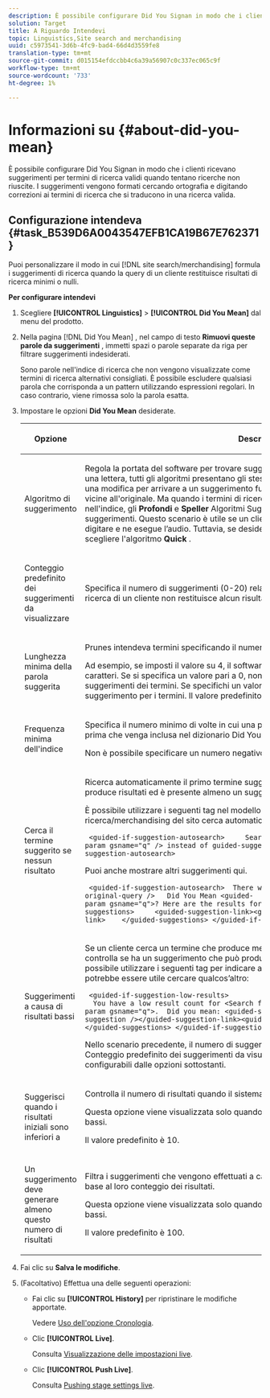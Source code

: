 ```yaml
---
description: È possibile configurare Did You Signan in modo che i clienti ricevano suggerimenti per termini di ricerca validi quando tentano ricerche non riuscite. I suggerimenti vengono formati cercando ortografia e digitando correzioni ai termini di ricerca che si traducono in una ricerca valida.
solution: Target
title: A Riguardo Intendevi
topic: Linguistics,Site search and merchandising
uuid: c5973541-3d6b-4fc9-bad4-66d4d3559fe8
translation-type: tm+mt
source-git-commit: d015154efdccbb4c6a39a56907c0c337ec065c9f
workflow-type: tm+mt
source-wordcount: '733'
ht-degree: 1%

---
```



# Informazioni su {#about-did-you-mean}

È possibile configurare Did You Signan in modo che i clienti ricevano suggerimenti per termini di ricerca validi quando tentano ricerche non riuscite. I suggerimenti vengono formati cercando ortografia e digitando correzioni ai termini di ricerca che si traducono in una ricerca valida.

## Configurazione intendeva {#task_B539D6A0043547EFB1CA19B67E762371}

Puoi personalizzare il modo in cui [!DNL site search/merchandising] formula i suggerimenti di ricerca quando la query di un cliente restituisce risultati di ricerca minimi o nulli.

<!-- 

t_configuring_did_you_mean.xml

 -->

**Per configurare intendevi**

1. Scegliere **[!UICONTROL Linguistics]** > **[!UICONTROL Did You Mean]** dal menu del prodotto.
1. Nella pagina [!DNL Did You Mean] , nel campo di testo **Rimuovi queste parole da suggerimenti** , immetti spazi o parole separate da riga per filtrare suggerimenti indesiderati.

   Sono parole nell&#39;indice di ricerca che non vengono visualizzate come termini di ricerca alternativi consigliati. È possibile escludere qualsiasi parola che corrisponda a un pattern utilizzando espressioni regolari. In caso contrario, viene rimossa solo la parola esatta.

1. Impostare le opzioni **Did You Mean** desiderate.

   <!-- 
   
   r_did_you_mean_options.xml
   
   -->

   <table> 
    <thead> 
      <tr> 
      <th colname="col1" class="entry"> <p>Opzione </p> </th> 
      <th colname="col2" class="entry"> <p>Descrizione </p> </th> 
      </tr> 
    </thead>
    <tbody> 
      <tr> 
      <td colname="col1"> <p>Algoritmo di suggerimento </p> </td> 
      <td colname="col2"> <p>Regola la portata del software per trovare suggerimenti. Se un utente commette un errore di una lettera, tutti gli algoritmi presentano gli stessi suggerimenti. Il motivo è che ci vuole solo una modifica per arrivare a un suggerimento funzionante, e tutti gli algoritmi trovano parole vicine all'originale. Ma quando i termini di ricerca originali non sono simili ai termini esistenti nell'indice, gli <b>Profondi</b> e <b>Speller</b> Algoritmi Suggerimenti continuano a cercare possibili suggerimenti. Questo scenario è utile se un cliente prova un nome corretto che è difficile digitare e ne esegue l’audio. Tuttavia, se desideri visualizzare solo suggerimenti simili, puoi scegliere l'algoritmo <b>Quick</b> . </p> </td> 
      </tr> 
      <tr> 
      <td colname="col1"> <p>Conteggio predefinito dei suggerimenti da visualizzare </p> </td> 
      <td colname="col2"> <p>Specifica il numero di suggerimenti (0-20) relativi al termine utilizzato per indicare quando la ricerca di un cliente non restituisce alcun risultato. Il valore predefinito è 3. </p> </td> 
      </tr> 
      <tr> 
      <td colname="col1"> <p>Lunghezza minima della parola suggerita </p> </td> 
      <td colname="col2"> <p>Prunes intendeva termini specificando il numero minimo di lettere per una parola suggerita. </p> <p>Ad esempio, se imposti il valore su 4, il software non suggerisce una parola lunga 1, 2 o 3 caratteri. Se si specifica un valore pari a 0, non vengono rimosse parole brevi dai suggerimenti dei termini. Se specifichi un valore elevato, in genere non genera alcun suggerimento per i termini. Il valore predefinito è 3. </p> </td> 
      </tr> 
      <tr> 
      <td colname="col1"> <p>Frequenza minima dell'indice </p> </td> 
      <td colname="col2"> <p> Specifica il numero minimo di volte in cui una parola deve essere visualizzata nell'indice prima che venga inclusa nel dizionario Did You Mean. </p> <p>Non è possibile specificare un numero negativo nel campo . </p> </td> 
      </tr> 
      <tr> 
      <td colname="col1"> <p>Cerca il termine suggerito se nessun risultato </p> </td> 
      <td colname="col2"> <p>Ricerca automaticamente il primo termine suggerito quando la ricerca di un cliente non produce risultati ed è presente almeno un suggerimento a termine "Did You Mean". </p> <p>È possibile utilizzare i seguenti tag nel modello di presentazione per indicare che la ricerca/merchandising del sito cerca automaticamente un termine diverso: </p> <p> <code>&nbsp;&lt;guided-if-suggestion-autosearch&gt;&nbsp;&nbsp;&nbsp;&nbsp;&nbsp;Search&nbsp;for&nbsp;&lt;guided-param&nbsp;gsname="q"&nbsp;/&gt;&nbsp;instead&nbsp;of&nbsp;guided-suggestion-original-query&nbsp;/&gt;&nbsp;&lt;/guided-if-suggestion-autosearch&gt;</code> </p> <p>Puoi anche mostrare altri suggerimenti qui. </p> <p> <code>&nbsp;&lt;guided-if-suggestion-autosearch&gt;&nbsp;&nbsp;There&nbsp;was&nbsp;0&nbsp;matches&nbsp;for&nbsp;&lt;guided-suggestion-original-query&nbsp;/&gt;&nbsp;&nbsp;&nbsp;Did&nbsp;You&nbsp;Mean&nbsp;&lt;guided-param&nbsp;gsname="q"&gt;?&nbsp;Here&nbsp;are&nbsp;the&nbsp;results&nbsp;for&nbsp;that&nbsp;search.&nbsp;&nbsp;&nbsp;Or&nbsp;Did&nbsp;You&nbsp;Mean&nbsp;&nbsp;&nbsp;&nbsp;&lt;guided-suggestions&gt;&nbsp;&nbsp;&nbsp;&nbsp;&nbsp;&lt;guided-suggestion-link&gt;&lt;guided-suggestion&nbsp;/&gt;&lt;/guided-suggestion-link&gt;&nbsp;&nbsp;&nbsp;&nbsp;&lt;/guided-suggestions&gt;&nbsp;&lt;/guided-if-suggestion-autosearch&gt;</code> </p> </td> 
      </tr> 
      <tr> 
      <td colname="col1"> <p>Suggerimenti a causa di risultati bassi </p> </td> 
      <td colname="col2"> <p>Se un cliente cerca un termine che produce meno di dieci risultati, il motore di ricerca controlla se ha un suggerimento che può produrre più di 100 risultati. In caso affermativo, è possibile utilizzare i seguenti tag per indicare all’utente che, pur disponendo di risultati, potrebbe essere utile cercare qualcos’altro: </p> <p> <code>&nbsp;&lt;guided-if-suggestion-low-results&gt; &nbsp;&nbsp;You&nbsp;have&nbsp;a&nbsp;low&nbsp;result&nbsp;count&nbsp;for&nbsp;&lt;Search&nbsp;for&nbsp;guided-param&nbsp;gsname="q"&gt;.&nbsp;&nbsp;Did&nbsp;you&nbsp;mean:&nbsp;&lt;guided-suggestion&gt;&lt;guided-suggestion-link&gt;&lt;guided-suggestion&nbsp;/&gt;&lt;/guided-suggestion-link&gt;&lt;guided-if-not-last&gt;,&nbsp;&lt;/guided-if-not-last&gt;&lt;/guided-suggestions&gt;&nbsp;&lt;/guided-if-suggestion-low-results&gt;</code> </p> <p> Nello scenario precedente, il numero di suggerimenti è controllato dal valore specificato in <span class="uicontrol"> Conteggio predefinito dei suggerimenti da visualizzare</span>. La soglia bassa e alta sono configurabili dalle opzioni sottostanti. </p> </td> 
      </tr> 
      <tr> 
      <td colname="col1"> <p>Suggerisci quando i risultati iniziali sono inferiori a </p> </td> 
      <td colname="col2"> <p>Controlla il numero di risultati quando il sistema inizia a offrire suggerimenti. </p> <p>Questa opzione viene visualizzata solo quando si seleziona <span class="uicontrol"> Suggerisci a causa di risultati bassi</span>. </p> <p>Il valore predefinito è 10. </p> </td> 
      </tr> 
      <tr> 
      <td colname="col1"> <p>Un suggerimento deve generare almeno questo numero di risultati </p> </td> 
      <td colname="col2"> <p>Filtra i suggerimenti che vengono effettuati a causa di risultati bassi nella ricerca primaria in base al loro conteggio dei risultati. </p> <p>Questa opzione viene visualizzata solo quando si seleziona <span class="uicontrol"> Suggerisci a causa di risultati bassi</span>. </p> <p>Il valore predefinito è 100. </p> </td> 
      </tr> 
    </tbody> 
    </table>

1. Fai clic su **Salva le modifiche**.
1. (Facoltativo) Effettua una delle seguenti operazioni:

   * Fai clic su **[!UICONTROL History]** per ripristinare le modifiche apportate.

      Vedere [Uso dell&#39;opzione Cronologia](../t-using-the-history-option.md#task_70DD3F87A67242BBBD2CB27156F43002).

   * Clic **[!UICONTROL Live]**.

      Consulta [Visualizzazione delle impostazioni live](../c-about-staging.md#task_401A0EBDB5DB4D4CA933CBA7BECDC10F).

   * Clic **[!UICONTROL Push Live]**.

      Consulta [Pushing stage settings live](../c-about-staging.md#task_44306783B4C0408AAA58B471DAF2D9A4).

